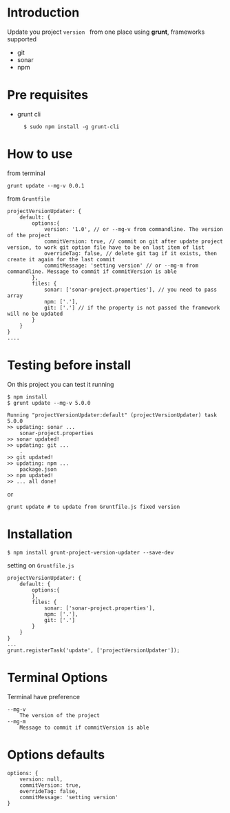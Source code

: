 # Introduction

Update you project `version ` from one place using **grunt**, frameworks supported

* git
* sonar
* npm 


# Pre requisites

* grunt cli

		$ sudo npm install -g grunt-cli


# How to use 

from terminal 

	grunt update --mg-v 0.0.1

from `Gruntfile `

	projectVersionUpdater: {
		default: {
			options:{
				version: '1.0', // or --mg-v from commandline. The version of the project
				commitVersion: true, // commit on git after update project version, to work git option file have to be on last item of list
				overrideTag: false, // delete git tag if it exists, then create it again for the last commit
				commitMessage: 'setting version' // or --mg-m from commandline. Message to commit if commitVersion is able
			},
			files: {
				sonar: ['sonar-project.properties'], // you need to pass array
				npm: ['.'],
				git: ['.'] // if the property is not passed the framework will no be updated
			}
		}
	}
	....
			
# Testing before install

On this project you can test it running

	$ npm install
	$ grunt update --mg-v 5.0.0
	
	Running "projectVersionUpdater:default" (projectVersionUpdater) task
	5.0.0
	>> updating: sonar ...
		sonar-project.properties
	>> sonar updated!
	>> updating: git ...
		.
	>> git updated!
	>> updating: npm ...
		package.json
	>> npm updated!
	>> ... all done!

		
or 

	grunt update # to update from Gruntfile.js fixed version 


			
# Installation

	$ npm install grunt-project-version-updater --save-dev

setting on `Gruntfile.js`

	projectVersionUpdater: {
		default: {
			options:{
			},
			files: {
				sonar: ['sonar-project.properties'],
				npm: ['.'],
				git: ['.']
			}
		}
	}
	...
	grunt.registerTask('update', ['projectVersionUpdater']);
	

# Terminal Options

Terminal have preference

	--mg-v 
		The version of the project
	--mg-m 
		Message to commit if commitVersion is able

# Options defaults

	options: {
		version: null,
		commitVersion: true,
		overrideTag: false, 
		commitMessage: 'setting version' 
	}